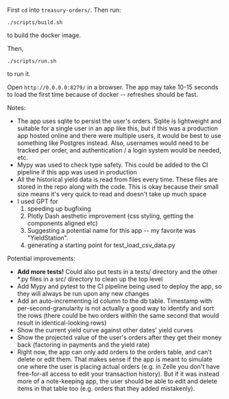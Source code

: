 First `cd` into `treasury-orders/`. Then run:

```
./scripts/build.sh
```

to build the docker image.

Then,

```
./scripts/run.sh
```

to run it.

Open `http://0.0.0.0:8279/` in a browser. The app may take 10-15 seconds to load the first time because of docker -- refreshes should be fast.

Notes:
- The app uses sqlite to persist the user's orders. Sqlite is lightweight and suitable for a single user in an app like this, but if this was a production app hosted online and there were multiple users, it would be best to use something like Postgres instead. Also, usernames would need to be tracked per order, and authentication / a login system would be needed, etc.
- Mypy was used to check type safety. This could be added to the CI pipeline if this app was used in production 
- All the historical yield data is read from files every time. These files are stored in the repo along with the code. This is okay because their small size means it's very quick to read and doesn't take up much space
- I used GPT for
  1. speeding up bugfixing
  2. Plotly Dash aesthetic improvement (css styling, getting the components aligned etc)
  3. Suggesting a potential name for this app -- my favorite was "YieldStation".
  4. generating a starting point for test_load_csv_data.py

Potential improvements:

- **Add more tests!** Could also put tests in a tests/ directory and the other *.py files in a src/ directory to clean up the top level
- Add Mypy and pytest to the CI pipeline being used to deploy the app, so they will always be run upon any new changes
- Add an auto-incrementing id column to the db table. Timestamp with per-second-granularity is not actually a good way to identify and sort the rows (there could be two orders within the same second that would result in identical-looking rows)
- Show the current yield curve against other dates' yield curves
- Show the projected value of the user's orders after they get their money back (factoring in payments and the yield rate)
- Right now, the app can only add orders to the orders table, and can't delete or edit them. That makes sense if the app is meant to simulate one where the user is placing actual orders (e.g. in Zelle you don't have free-for-all access to edit your transaction history). But if it was instead more of a note-keeping app, the user should be able to edit and delete items in that table too (e.g. orders that they added mistakenly).